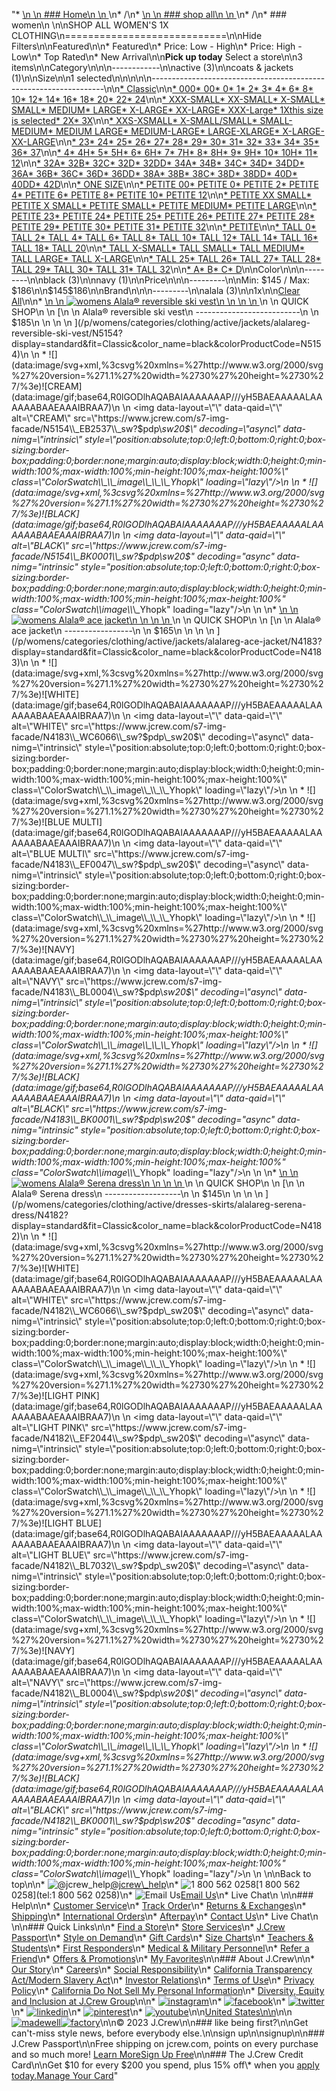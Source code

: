 "*   [\n    \n    ### Home\n    \n    ](/)\n*   /\n*   [\n    \n    ### shop all\n    \n    ](/all)\n*   /\n*   ### women\n    \n\nSHOP ALL WOMEN'S 1X CLOTHING\n============================\n\nHide Filters\n\nFeatured\n\n*   Featured\n*   Price: Low - High\n*   Price: High - Low\n*   Top Rated\n*   New Arrival\n\n**Pick up today** Select a store\n\n3 items\n\nCategory\n\n\n------------\n\n[](/all/womens/categories/clothing?sub-categories=womens-shopall-active&crawl=no&size=1X)active (3)\n\n[](/all/womens/categories/clothing?sub-categories=womens-shopall-coatsAndJackets&crawl=no&size=1X)coats & jackets (1)\n\nSize\n\n1 selected[](/all/womens/categories/clothing?crawl=no)\n\n\n\n\n------------------------------------------------------------------\n\n[*   Classic](/all/womens/categories/clothing?crawl=no&fit=Classic&size=1X)\n\n[*   000](/all/womens/categories/clothing?crawl=no&size=000,1X)[*   00](/all/womens/categories/clothing?crawl=no&size=00,1X)[*   0](/all/womens/categories/clothing?crawl=no&size=0,1X)[*   1](/all/womens/categories/clothing?crawl=no&size=1,1X)[*   2](/all/womens/categories/clothing?crawl=no&size=1X,2)[*   3](/all/womens/categories/clothing?crawl=no&size=1X,3)[*   4](/all/womens/categories/clothing?crawl=no&size=1X,4)[*   6](/all/womens/categories/clothing?crawl=no&size=1X,6)[*   8](/all/womens/categories/clothing?crawl=no&size=1X,8)[*   10](/all/womens/categories/clothing?crawl=no&size=10,1X)[*   12](/all/womens/categories/clothing?crawl=no&size=12,1X)[*   14](/all/womens/categories/clothing?crawl=no&size=14,1X)[*   16](/all/womens/categories/clothing?crawl=no&size=16,1X)[*   18](/all/womens/categories/clothing?crawl=no&size=18,1X)[*   20](/all/womens/categories/clothing?crawl=no&size=1X,20)[*   22](/all/womens/categories/clothing?crawl=no&size=1X,22)[*   24](/all/womens/categories/clothing?crawl=no&size=1X,24)\n\n[*   XXX-SMALL](/all/womens/categories/clothing?crawl=no&size=1X,XXX-SMALL)[*   XX-SMALL](/all/womens/categories/clothing?crawl=no&size=1X,XX-SMALL)[*   X-SMALL](/all/womens/categories/clothing?crawl=no&size=1X,X-SMALL)[*   SMALL](/all/womens/categories/clothing?crawl=no&size=1X,SMALL)[*   MEDIUM](/all/womens/categories/clothing?crawl=no&size=1X,MEDIUM)[*   LARGE](/all/womens/categories/clothing?crawl=no&size=1X,LARGE)[*   X-LARGE](/all/womens/categories/clothing?crawl=no&size=1X,X-LARGE)[*   XX-LARGE](/all/womens/categories/clothing?crawl=no&size=1X,XX-LARGE)[*   XXX-Large](/all/womens/categories/clothing?crawl=no&size=1X,XXXL)[*   1Xthis size is selected](/all/womens/categories/clothing?crawl=no)[*   2X](/all/womens/categories/clothing?crawl=no&size=1X,2X)[*   3X](/all/womens/categories/clothing?crawl=no&size=1X,3X)\n\n[*   XXS-XSMALL](/all/womens/categories/clothing?crawl=no&size=1X,XXS-XSMALL)[*   X-SMALL/SMALL](/all/womens/categories/clothing?crawl=no&size=1X,X-SMALL%2FSMALL)[*   SMALL-MEDIUM](/all/womens/categories/clothing?crawl=no&size=1X,SMALL-MEDIUM)[*   MEDIUM LARGE](/all/womens/categories/clothing?crawl=no&size=1X,MEDIUM%20LARGE)[*   MEDIUM-LARGE](/all/womens/categories/clothing?crawl=no&size=1X,MEDIUM-LARGE)[*   LARGE-XLARGE](/all/womens/categories/clothing?crawl=no&size=1X,LARGE-XLARGE)[*   X-LARGE-XX-LARGE](/all/womens/categories/clothing?crawl=no&size=1X,X-LARGE-XX-LARGE)\n\n[*   23](/all/womens/categories/clothing?crawl=no&size=1X,23)[*   24](/all/womens/categories/clothing?crawl=no&size=1X,24G)[*   25](/all/womens/categories/clothing?crawl=no&size=1X,25)[*   26](/all/womens/categories/clothing?crawl=no&size=1X,26)[*   27](/all/womens/categories/clothing?crawl=no&size=1X,27)[*   28](/all/womens/categories/clothing?crawl=no&size=1X,28)[*   29](/all/womens/categories/clothing?crawl=no&size=1X,29)[*   30](/all/womens/categories/clothing?crawl=no&size=1X,30)[*   31](/all/womens/categories/clothing?crawl=no&size=1X,31)[*   32](/all/womens/categories/clothing?crawl=no&size=1X,32)[*   33](/all/womens/categories/clothing?crawl=no&size=1X,33)[*   34](/all/womens/categories/clothing?crawl=no&size=1X,34)[*   35](/all/womens/categories/clothing?crawl=no&size=1X,35)[*   36](/all/womens/categories/clothing?crawl=no&size=1X,36)[*   37](/all/womens/categories/clothing?crawl=no&size=1X,37)\n\n[*   4](/all/womens/categories/clothing?crawl=no&size=1X,4%20MEDIUM)[*   4H](/all/womens/categories/clothing?crawl=no&size=1X,4H%20MEDIUM)[*   5](/all/womens/categories/clothing?crawl=no&size=1X,5%20MEDIUM)[*   5H](/all/womens/categories/clothing?crawl=no&size=1X,5H%20MEDIUM)[*   6](/all/womens/categories/clothing?crawl=no&size=1X,6%20MEDIUM)[*   6H](/all/womens/categories/clothing?crawl=no&size=1X,6H%20MEDIUM)[*   7](/all/womens/categories/clothing?crawl=no&size=1X,7%20MEDIUM)[*   7H](/all/womens/categories/clothing?crawl=no&size=1X,7H%20MEDIUM)[*   8](/all/womens/categories/clothing?crawl=no&size=1X,8%20MEDIUM)[*   8H](/all/womens/categories/clothing?crawl=no&size=1X,8H%20MEDIUM)[*   9](/all/womens/categories/clothing?crawl=no&size=1X,9%20MEDIUM)[*   9H](/all/womens/categories/clothing?crawl=no&size=1X,9H%20MEDIUM)[*   10](/all/womens/categories/clothing?crawl=no&size=10%20MEDIUM,1X)[*   10H](/all/womens/categories/clothing?crawl=no&size=10H%20MEDIUM,1X)[*   11](/all/womens/categories/clothing?crawl=no&size=11%20MEDIUM,1X)[*   12](/all/womens/categories/clothing?crawl=no&size=12%20MEDIUM,1X)\n\n[*   32A](/all/womens/categories/clothing?crawl=no&size=1X,32A)[*   32B](/all/womens/categories/clothing?crawl=no&size=1X,32B)[*   32C](/all/womens/categories/clothing?crawl=no&size=1X,32C)[*   32D](/all/womens/categories/clothing?crawl=no&size=1X,32D)[*   32DD](/all/womens/categories/clothing?crawl=no&size=1X,32DD)[*   34A](/all/womens/categories/clothing?crawl=no&size=1X,34A)[*   34B](/all/womens/categories/clothing?crawl=no&size=1X,34B)[*   34C](/all/womens/categories/clothing?crawl=no&size=1X,34C)[*   34D](/all/womens/categories/clothing?crawl=no&size=1X,34D)[*   34DD](/all/womens/categories/clothing?crawl=no&size=1X,34DD)[*   36A](/all/womens/categories/clothing?crawl=no&size=1X,36A)[*   36B](/all/womens/categories/clothing?crawl=no&size=1X,36B)[*   36C](/all/womens/categories/clothing?crawl=no&size=1X,36C)[*   36D](/all/womens/categories/clothing?crawl=no&size=1X,36D)[*   36DD](/all/womens/categories/clothing?crawl=no&size=1X,36DD)[*   38A](/all/womens/categories/clothing?crawl=no&size=1X,38A)[*   38B](/all/womens/categories/clothing?crawl=no&size=1X,38B)[*   38C](/all/womens/categories/clothing?crawl=no&size=1X,38C)[*   38D](/all/womens/categories/clothing?crawl=no&size=1X,38D)[*   38DD](/all/womens/categories/clothing?crawl=no&size=1X,38DD)[*   40D](/all/womens/categories/clothing?crawl=no&size=1X,40D)[*   40DD](/all/womens/categories/clothing?crawl=no&size=1X,40DD)[*   42D](/all/womens/categories/clothing?crawl=no&size=1X,42D)\n\n[*   ONE SIZE](/all/womens/categories/clothing?crawl=no&size=1X,ONE%20SIZE)\n\n[*   PETITE 00](/all/womens/categories/clothing?crawl=no&size=1X,PETITE%2000)[*   PETITE 0](/all/womens/categories/clothing?crawl=no&size=1X,PETITE%200)[*   PETITE 2](/all/womens/categories/clothing?crawl=no&size=1X,PETITE%202)[*   PETITE 4](/all/womens/categories/clothing?crawl=no&size=1X,PETITE%204)[*   PETITE 6](/all/womens/categories/clothing?crawl=no&size=1X,PETITE%206)[*   PETITE 8](/all/womens/categories/clothing?crawl=no&size=1X,PETITE%208)[*   PETITE 10](/all/womens/categories/clothing?crawl=no&size=1X,PETITE%2010)[*   PETITE 12](/all/womens/categories/clothing?crawl=no&size=1X,PETITE%2012)\n\n[*   PETITE XX SMALL](/all/womens/categories/clothing?crawl=no&size=1X,PETITE%20XX%20SMALL)[*   PETITE X SMALL](/all/womens/categories/clothing?crawl=no&size=1X,PETITE%20X%20SMALL)[*   PETITE SMALL](/all/womens/categories/clothing?crawl=no&size=1X,PETITE%20SMALL)[*   PETITE MEDIUM](/all/womens/categories/clothing?crawl=no&size=1X,PETITE%20MEDIUM)[*   PETITE LARGE](/all/womens/categories/clothing?crawl=no&size=1X,PETITE%20LARGE)\n\n[*   PETITE 23](/all/womens/categories/clothing?crawl=no&size=1X,PETITE%2023)[*   PETITE 24](/all/womens/categories/clothing?crawl=no&size=1X,PETITE%2024)[*   PETITE 25](/all/womens/categories/clothing?crawl=no&size=1X,PETITE%2025)[*   PETITE 26](/all/womens/categories/clothing?crawl=no&size=1X,PETITE%2026)[*   PETITE 27](/all/womens/categories/clothing?crawl=no&size=1X,PETITE%2027)[*   PETITE 28](/all/womens/categories/clothing?crawl=no&size=1X,PETITE%2028)[*   PETITE 29](/all/womens/categories/clothing?crawl=no&size=1X,PETITE%2029)[*   PETITE 30](/all/womens/categories/clothing?crawl=no&size=1X,PETITE%2030)[*   PETITE 31](/all/womens/categories/clothing?crawl=no&size=1X,PETITE%2031)[*   PETITE 32](/all/womens/categories/clothing?crawl=no&size=1X,PETITE%2032)\n\n[*   PETITE](/all/womens/categories/clothing?crawl=no&size=1X,PETITE)\n\n[*   TALL 0](/all/womens/categories/clothing?crawl=no&size=1X,TALL%20SIZE%200)[*   TALL 2](/all/womens/categories/clothing?crawl=no&size=1X,TALL%202)[*   TALL 4](/all/womens/categories/clothing?crawl=no&size=1X,TALL%204)[*   TALL 6](/all/womens/categories/clothing?crawl=no&size=1X,TALL%206)[*   TALL 8](/all/womens/categories/clothing?crawl=no&size=1X,TALL%208)[*   TALL 10](/all/womens/categories/clothing?crawl=no&size=1X,TALL%2010)[*   TALL 12](/all/womens/categories/clothing?crawl=no&size=1X,TALL%2012)[*   TALL 14](/all/womens/categories/clothing?crawl=no&size=1X,TALL%2014)[*   TALL 16](/all/womens/categories/clothing?crawl=no&size=1X,TALL%2016)[*   TALL 18](/all/womens/categories/clothing?crawl=no&size=1X,TALL%2018)[*   TALL 20](/all/womens/categories/clothing?crawl=no&size=1X,TALL%2020)\n\n[*   TALL X-SMALL](/all/womens/categories/clothing?crawl=no&size=1X,TALL%20X-SMALL)[*   TALL SMALL](/all/womens/categories/clothing?crawl=no&size=1X,TALL%20SMALL)[*   TALL MEDIUM](/all/womens/categories/clothing?crawl=no&size=1X,TALL%20MEDIUM)[*   TALL LARGE](/all/womens/categories/clothing?crawl=no&size=1X,TALL%20LARGE)[*   TALL X-LARGE](/all/womens/categories/clothing?crawl=no&size=1X,TALL%20X-LARGE)\n\n[*   TALL 25](/all/womens/categories/clothing?crawl=no&size=1X,TALL%2025)[*   TALL 26](/all/womens/categories/clothing?crawl=no&size=1X,TALL%2026)[*   TALL 27](/all/womens/categories/clothing?crawl=no&size=1X,TALL%2027)[*   TALL 28](/all/womens/categories/clothing?crawl=no&size=1X,TALL%2028)[*   TALL 29](/all/womens/categories/clothing?crawl=no&size=1X,TALL%2029)[*   TALL 30](/all/womens/categories/clothing?crawl=no&size=1X,TALL%2030)[*   TALL 31](/all/womens/categories/clothing?crawl=no&size=1X,TALL%2031)[*   TALL 32](/all/womens/categories/clothing?crawl=no&size=1X,TALL%2032)\n\n[*   A](/all/womens/categories/clothing?crawl=no&size=1X,A)[*   B](/all/womens/categories/clothing?crawl=no&size=1X,B)[*   C](/all/womens/categories/clothing?crawl=no&size=1X,C)[*   D](/all/womens/categories/clothing?crawl=no&size=1X,D)\n\nColor\n\n\n---------\n\n[](/all/womens/categories/clothing?crawl=no&l_color=root-black&size=1X)black (3)\n\n[](/all/womens/categories/clothing?crawl=no&l_color=root-navy&size=1X)navy (1)\n\nPrice\n\n\n---------\n\nMin: $145 / Max: $186\n\n$145$186\n\nBrand\n\n\n---------\n\n[](/all/womens/categories/clothing?brand=ALALA&crawl=no&size=1X)alala (3)\n\n1x[](/all/womens/categories/clothing?crawl=no)\n\n[Clear All](/all/womens/categories/clothing?crawl=no)\n\n*   [\n    \n    ![womens Alala&reg; reversible ski vest](https://www.jcrew.com/s7-img-facade/N5154_BK0001_m?hei=640&crop=0,0,512,0)\n    \n    \n    \n    ](/p/womens/categories/clothing/active/jackets/alalareg-reversible-ski-vest/N5154?display=standard&fit=Classic&color_name=black&colorProductCode=N5154)\n    \n    QUICK SHOP\n    \n    [\n    \n    Alala® reversible ski vest\n    --------------------------\n    \n    $185\n    \n    \n    \n    ](/p/womens/categories/clothing/active/jackets/alalareg-reversible-ski-vest/N5154?display=standard&fit=Classic&color_name=black&colorProductCode=N5154)\n    \n    *   ![](data:image/svg+xml,%3csvg%20xmlns=%27http://www.w3.org/2000/svg%27%20version=%271.1%27%20width=%2730%27%20height=%2730%27/%3e)![CREAM](data:image/gif;base64,R0lGODlhAQABAIAAAAAAAP///yH5BAEAAAAALAAAAAABAAEAAAIBRAA7)\n        \n        <img data-layout=\"\" data-qaid=\"\" alt=\"CREAM\" src=\"https://www.jcrew.com/s7-img-facade/N5154\\_EB2537\\_sw?$pdp\\_sw20$\" decoding=\"async\" data-nimg=\"intrinsic\" style=\"position:absolute;top:0;left:0;bottom:0;right:0;box-sizing:border-box;padding:0;border:none;margin:auto;display:block;width:0;height:0;min-width:100%;max-width:100%;min-height:100%;max-height:100%\" class=\"ColorSwatch\\_\\_image\\_\\_\\_Yhopk\" loading=\"lazy\"/>\n        \n    *   ![](data:image/svg+xml,%3csvg%20xmlns=%27http://www.w3.org/2000/svg%27%20version=%271.1%27%20width=%2730%27%20height=%2730%27/%3e)![BLACK](data:image/gif;base64,R0lGODlhAQABAIAAAAAAAP///yH5BAEAAAAALAAAAAABAAEAAAIBRAA7)\n        \n        <img data-layout=\"\" data-qaid=\"\" alt=\"BLACK\" src=\"https://www.jcrew.com/s7-img-facade/N5154\\_BK0001\\_sw?$pdp\\_sw20$\" decoding=\"async\" data-nimg=\"intrinsic\" style=\"position:absolute;top:0;left:0;bottom:0;right:0;box-sizing:border-box;padding:0;border:none;margin:auto;display:block;width:0;height:0;min-width:100%;max-width:100%;min-height:100%;max-height:100%\" class=\"ColorSwatch\\_\\_image\\_\\_\\_Yhopk\" loading=\"lazy\"/>\n        \n    \n*   [\n    \n    ![womens Alala&reg; ace jacket](https://www.jcrew.com/s7-img-facade/N4183_BK0001_m?hei=640&crop=0,0,512,0)\n    \n    \n    \n    ](/p/womens/categories/clothing/active/jackets/alalareg-ace-jacket/N4183?display=standard&fit=Classic&color_name=black&colorProductCode=N4183)\n    \n    QUICK SHOP\n    \n    [\n    \n    Alala® ace jacket\n    -----------------\n    \n    $165\n    \n    \n    \n    ](/p/womens/categories/clothing/active/jackets/alalareg-ace-jacket/N4183?display=standard&fit=Classic&color_name=black&colorProductCode=N4183)\n    \n    *   ![](data:image/svg+xml,%3csvg%20xmlns=%27http://www.w3.org/2000/svg%27%20version=%271.1%27%20width=%2730%27%20height=%2730%27/%3e)![WHITE](data:image/gif;base64,R0lGODlhAQABAIAAAAAAAP///yH5BAEAAAAALAAAAAABAAEAAAIBRAA7)\n        \n        <img data-layout=\"\" data-qaid=\"\" alt=\"WHITE\" src=\"https://www.jcrew.com/s7-img-facade/N4183\\_WC6066\\_sw?$pdp\\_sw20$\" decoding=\"async\" data-nimg=\"intrinsic\" style=\"position:absolute;top:0;left:0;bottom:0;right:0;box-sizing:border-box;padding:0;border:none;margin:auto;display:block;width:0;height:0;min-width:100%;max-width:100%;min-height:100%;max-height:100%\" class=\"ColorSwatch\\_\\_image\\_\\_\\_Yhopk\" loading=\"lazy\"/>\n        \n    *   ![](data:image/svg+xml,%3csvg%20xmlns=%27http://www.w3.org/2000/svg%27%20version=%271.1%27%20width=%2730%27%20height=%2730%27/%3e)![BLUE MULTI](data:image/gif;base64,R0lGODlhAQABAIAAAAAAAP///yH5BAEAAAAALAAAAAABAAEAAAIBRAA7)\n        \n        <img data-layout=\"\" data-qaid=\"\" alt=\"BLUE MULTI\" src=\"https://www.jcrew.com/s7-img-facade/N4183\\_EF0047\\_sw?$pdp\\_sw20$\" decoding=\"async\" data-nimg=\"intrinsic\" style=\"position:absolute;top:0;left:0;bottom:0;right:0;box-sizing:border-box;padding:0;border:none;margin:auto;display:block;width:0;height:0;min-width:100%;max-width:100%;min-height:100%;max-height:100%\" class=\"ColorSwatch\\_\\_image\\_\\_\\_Yhopk\" loading=\"lazy\"/>\n        \n    *   ![](data:image/svg+xml,%3csvg%20xmlns=%27http://www.w3.org/2000/svg%27%20version=%271.1%27%20width=%2730%27%20height=%2730%27/%3e)![NAVY](data:image/gif;base64,R0lGODlhAQABAIAAAAAAAP///yH5BAEAAAAALAAAAAABAAEAAAIBRAA7)\n        \n        <img data-layout=\"\" data-qaid=\"\" alt=\"NAVY\" src=\"https://www.jcrew.com/s7-img-facade/N4183\\_BL0004\\_sw?$pdp\\_sw20$\" decoding=\"async\" data-nimg=\"intrinsic\" style=\"position:absolute;top:0;left:0;bottom:0;right:0;box-sizing:border-box;padding:0;border:none;margin:auto;display:block;width:0;height:0;min-width:100%;max-width:100%;min-height:100%;max-height:100%\" class=\"ColorSwatch\\_\\_image\\_\\_\\_Yhopk\" loading=\"lazy\"/>\n        \n    *   ![](data:image/svg+xml,%3csvg%20xmlns=%27http://www.w3.org/2000/svg%27%20version=%271.1%27%20width=%2730%27%20height=%2730%27/%3e)![BLACK](data:image/gif;base64,R0lGODlhAQABAIAAAAAAAP///yH5BAEAAAAALAAAAAABAAEAAAIBRAA7)\n        \n        <img data-layout=\"\" data-qaid=\"\" alt=\"BLACK\" src=\"https://www.jcrew.com/s7-img-facade/N4183\\_BK0001\\_sw?$pdp\\_sw20$\" decoding=\"async\" data-nimg=\"intrinsic\" style=\"position:absolute;top:0;left:0;bottom:0;right:0;box-sizing:border-box;padding:0;border:none;margin:auto;display:block;width:0;height:0;min-width:100%;max-width:100%;min-height:100%;max-height:100%\" class=\"ColorSwatch\\_\\_image\\_\\_\\_Yhopk\" loading=\"lazy\"/>\n        \n    \n*   [\n    \n    ![womens Alala&reg; Serena dress](https://www.jcrew.com/s7-img-facade/N4182_BK0001_m?hei=640&crop=0,0,512,0)\n    \n    \n    \n    ](/p/womens/categories/clothing/active/dresses-skirts/alalareg-serena-dress/N4182?display=standard&fit=Classic&color_name=black&colorProductCode=N4182)\n    \n    QUICK SHOP\n    \n    [\n    \n    Alala® Serena dress\n    -------------------\n    \n    $145\n    \n    \n    \n    ](/p/womens/categories/clothing/active/dresses-skirts/alalareg-serena-dress/N4182?display=standard&fit=Classic&color_name=black&colorProductCode=N4182)\n    \n    *   ![](data:image/svg+xml,%3csvg%20xmlns=%27http://www.w3.org/2000/svg%27%20version=%271.1%27%20width=%2730%27%20height=%2730%27/%3e)![WHITE](data:image/gif;base64,R0lGODlhAQABAIAAAAAAAP///yH5BAEAAAAALAAAAAABAAEAAAIBRAA7)\n        \n        <img data-layout=\"\" data-qaid=\"\" alt=\"WHITE\" src=\"https://www.jcrew.com/s7-img-facade/N4182\\_WC6066\\_sw?$pdp\\_sw20$\" decoding=\"async\" data-nimg=\"intrinsic\" style=\"position:absolute;top:0;left:0;bottom:0;right:0;box-sizing:border-box;padding:0;border:none;margin:auto;display:block;width:0;height:0;min-width:100%;max-width:100%;min-height:100%;max-height:100%\" class=\"ColorSwatch\\_\\_image\\_\\_\\_Yhopk\" loading=\"lazy\"/>\n        \n    *   ![](data:image/svg+xml,%3csvg%20xmlns=%27http://www.w3.org/2000/svg%27%20version=%271.1%27%20width=%2730%27%20height=%2730%27/%3e)![LIGHT PINK](data:image/gif;base64,R0lGODlhAQABAIAAAAAAAP///yH5BAEAAAAALAAAAAABAAEAAAIBRAA7)\n        \n        <img data-layout=\"\" data-qaid=\"\" alt=\"LIGHT PINK\" src=\"https://www.jcrew.com/s7-img-facade/N4182\\_EF2044\\_sw?$pdp\\_sw20$\" decoding=\"async\" data-nimg=\"intrinsic\" style=\"position:absolute;top:0;left:0;bottom:0;right:0;box-sizing:border-box;padding:0;border:none;margin:auto;display:block;width:0;height:0;min-width:100%;max-width:100%;min-height:100%;max-height:100%\" class=\"ColorSwatch\\_\\_image\\_\\_\\_Yhopk\" loading=\"lazy\"/>\n        \n    *   ![](data:image/svg+xml,%3csvg%20xmlns=%27http://www.w3.org/2000/svg%27%20version=%271.1%27%20width=%2730%27%20height=%2730%27/%3e)![LIGHT BLUE](data:image/gif;base64,R0lGODlhAQABAIAAAAAAAP///yH5BAEAAAAALAAAAAABAAEAAAIBRAA7)\n        \n        <img data-layout=\"\" data-qaid=\"\" alt=\"LIGHT BLUE\" src=\"https://www.jcrew.com/s7-img-facade/N4182\\_BL7032\\_sw?$pdp\\_sw20$\" decoding=\"async\" data-nimg=\"intrinsic\" style=\"position:absolute;top:0;left:0;bottom:0;right:0;box-sizing:border-box;padding:0;border:none;margin:auto;display:block;width:0;height:0;min-width:100%;max-width:100%;min-height:100%;max-height:100%\" class=\"ColorSwatch\\_\\_image\\_\\_\\_Yhopk\" loading=\"lazy\"/>\n        \n    *   ![](data:image/svg+xml,%3csvg%20xmlns=%27http://www.w3.org/2000/svg%27%20version=%271.1%27%20width=%2730%27%20height=%2730%27/%3e)![NAVY](data:image/gif;base64,R0lGODlhAQABAIAAAAAAAP///yH5BAEAAAAALAAAAAABAAEAAAIBRAA7)\n        \n        <img data-layout=\"\" data-qaid=\"\" alt=\"NAVY\" src=\"https://www.jcrew.com/s7-img-facade/N4182\\_BL0004\\_sw?$pdp\\_sw20$\" decoding=\"async\" data-nimg=\"intrinsic\" style=\"position:absolute;top:0;left:0;bottom:0;right:0;box-sizing:border-box;padding:0;border:none;margin:auto;display:block;width:0;height:0;min-width:100%;max-width:100%;min-height:100%;max-height:100%\" class=\"ColorSwatch\\_\\_image\\_\\_\\_Yhopk\" loading=\"lazy\"/>\n        \n    *   ![](data:image/svg+xml,%3csvg%20xmlns=%27http://www.w3.org/2000/svg%27%20version=%271.1%27%20width=%2730%27%20height=%2730%27/%3e)![BLACK](data:image/gif;base64,R0lGODlhAQABAIAAAAAAAP///yH5BAEAAAAALAAAAAABAAEAAAIBRAA7)\n        \n        <img data-layout=\"\" data-qaid=\"\" alt=\"BLACK\" src=\"https://www.jcrew.com/s7-img-facade/N4182\\_BK0001\\_sw?$pdp\\_sw20$\" decoding=\"async\" data-nimg=\"intrinsic\" style=\"position:absolute;top:0;left:0;bottom:0;right:0;box-sizing:border-box;padding:0;border:none;margin:auto;display:block;width:0;height:0;min-width:100%;max-width:100%;min-height:100%;max-height:100%\" class=\"ColorSwatch\\_\\_image\\_\\_\\_Yhopk\" loading=\"lazy\"/>\n        \n    \n\nBack to top\n\n*   ![@jcrew_help](/next-static/images/sidecar-modules/footer/twitter-2.svg)[@jcrew\\_help](https://twitter.com/jcrew_help)\n*   ![1 800 562 0258](/next-static/images/sidecar-modules/footer/phone-2.svg)[1 800 562 0258](tel:1 800 562 0258)\n*   ![Email Us](/next-static/images/sidecar-modules/footer/email.svg)[Email Us](mailto:help@jcrew.com)\n*   Live Chat\n    \n\n### Help\n\n*   [Customer Service](/help/customer-service)\n*   [Track Order](/help/order-status)\n*   [Returns & Exchanges](/help/returns-exchanges)\n*   [Shipping](/help/shipping-handling)\n*   [International Orders](/help/international-orders)\n*   [Afterpay](/afterpay-faq)\n*   [Contact Us](/help/contact-us)\n*   Live Chat\n    \n\n### Quick Links\n\n*   [Find a Store](https://stores.jcrew.com/search)\n*   [Store Services](/s/store-services)\n*   [J.Crew Passport](/s/rewards)\n*   [Style on Demand](/s/style-on-demand)\n*   [Gift Cards](/help/gift-card)\n*   [Size Charts](/r/size-charts)\n*   [Teachers & Students](/s/teacher-student-discount)\n*   [First Responders](/s/military-medical-first-responder-discount)\n*   [Medical & Military Personnel](/s/military-medical-first-responder-discount)\n*   [Refer a Friend](/share)\n*   [Offers & Promotions](/best-deals)\n*   [My Favorites](/favorites)\n\n### About J.Crew\n\n*   [Our Story](/s/aboutus)\n*   [Careers](https://jobs.jcrew.com)\n*   [Social Responsibility](/s/corporate-responsibility)\n*   [California Transparency Act/Modern Slavery Act](/s/CSR-california-transparency-act)\n*   [Investor Relations](https://investors.jcrew.com)\n*   [Terms of Use](/help/terms-of-use)\n*   [Privacy Policy](/help/privacy-policy)\n*   [California Do Not Sell My Personal Information](https://jcrew.clarip.com/dsr/create?brand=jcrew&type=3)\n*   [Diversity, Equity and Inclusion at J.Crew Group](/s/diversity-equity-inclusion)\n\n*   [![instagram](/next-static/images/sidecar-modules/footer/instagram-2.svg)](http://instagram.com/jcrew)\n*   [![facebook](/next-static/images/sidecar-modules/footer/facebook-2.svg)](https://www.facebook.com/jcrew)\n*   [![twitter](/next-static/images/sidecar-modules/footer/twitter-2.svg)](https://twitter.com/jcrew)\n*   [![linkedin](/next-static/images/sidecar-modules/footer/linkedin.svg)](https://www.linkedin.com/company/j-crew)\n*   [![pinterest](/next-static/images/sidecar-modules/footer/pinterest-2.svg)](http://pinterest.com/jcrew/)\n*   [![youtube](/next-static/images/sidecar-modules/footer/youtube-2.svg)](http://www.youtube.com/user/jcrewinsider)\n\n[United States\n\n](/r/context-chooser)\n\n[![madewell](/next-static/images/sidecar-modules/footer/madewell.svg)](https://www.madewell.com)[![factory](/next-static/images/sidecar-modules/navigation/jcrew-factory-logo-black.svg)](https://factory.jcrew.com)\n\n© 2023 J.Crew\n\n### like being first?\n\nGet can't-miss style news, before everybody else.\n\nsign up\n\nsignup\n\n### J.Crew Passport\n\nFree shipping on jcrew.com, points on every purchase and so much more! [Learn More](/s/rewards)[Sign Up Free](/?register=true)\n\n### The J.Crew Credit Card\n\nGet $10 for every $200 you spend, plus 15% off\\* when you [apply today.](/s/credit-card)[Manage Your Card](https://d.comenity.net/jcrew/)"